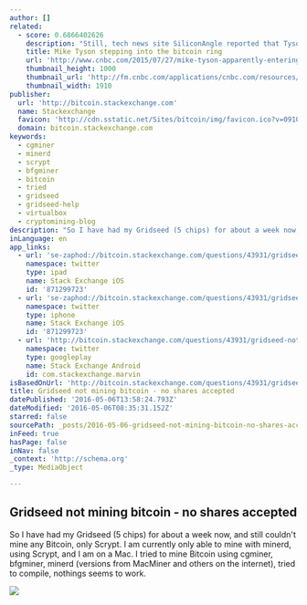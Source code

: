 ```yaml
---
author: []
related:
  - score: 0.6866402626
    description: "Still, tech news site SiliconAngle reported that Tyson himself may have been \"suckered into a deal by a fast talker who has promised him millions if he gets involved and lends his name to the enterprise.\" It cited MikeTysonBitcoin.com's registration to a Peter Klamka, who is connected to Bitcoin Brands-a firm with a paltry $6,780 market cap according to Google Finance."
    title: Mike Tyson stepping into the bitcoin ring
    url: 'http://www.cnbc.com/2015/07/27/mike-tyson-apparently-entering-the-bitcoin-market.html'
    thumbnail_height: 1000
    thumbnail_url: 'http://fm.cnbc.com/applications/cnbc.com/resources/img/editorial/2015/07/27/102867977-GettyImages-453434162.1910x1000.jpg'
    thumbnail_width: 1910
publisher:
  url: 'http://bitcoin.stackexchange.com'
  name: Stackexchange
  favicon: 'http://cdn.sstatic.net/Sites/bitcoin/img/favicon.ico?v=0910168c5c65'
  domain: bitcoin.stackexchange.com
keywords:
  - cgminer
  - minerd
  - scrypt
  - bfgminer
  - bitcoin
  - tried
  - gridseed
  - gridseed-help
  - virtualbox
  - cryptomining-blog
description: "So I have had my Gridseed (5 chips) for about a week now, and still couldn't mine any Bitcoin, only Scrypt. I am currently only able to mine with minerd, using Scrypt, and I am on a Mac. I tried to mine Bitcoin using cgminer, bfgminer, minerd (versions from MacMiner and others on the internet), tried to compile, nothings seems to work."
inLanguage: en
app_links:
  - url: 'se-zaphod://bitcoin.stackexchange.com/questions/43931/gridseed-not-mining-bitcoin-no-shares-accepted'
    namespace: twitter
    type: ipad
    name: Stack Exchange iOS
    id: '871299723'
  - url: 'se-zaphod://bitcoin.stackexchange.com/questions/43931/gridseed-not-mining-bitcoin-no-shares-accepted'
    namespace: twitter
    type: iphone
    name: Stack Exchange iOS
    id: '871299723'
  - url: 'http://bitcoin.stackexchange.com/questions/43931/gridseed-not-mining-bitcoin-no-shares-accepted'
    namespace: twitter
    type: googleplay
    name: Stack Exchange Android
    id: com.stackexchange.marvin
isBasedOnUrl: 'http://bitcoin.stackexchange.com/questions/43931/gridseed-not-mining-bitcoin-no-shares-accepted'
title: Gridseed not mining bitcoin - no shares accepted
datePublished: '2016-05-06T13:58:24.793Z'
dateModified: '2016-05-06T08:35:31.152Z'
starred: false
sourcePath: _posts/2016-05-06-gridseed-not-mining-bitcoin-no-shares-accepted.md
inFeed: true
hasPage: false
inNav: false
_context: 'http://schema.org'
_type: MediaObject

---
```

<article style=""><h1>Gridseed not mining bitcoin - no shares accepted</h1><p>So I have had my Gridseed (5 chips) for about a week now, and still couldn't mine any Bitcoin, only Scrypt. I am currently only able to mine with minerd, using Scrypt, and I am on a Mac. I tried to mine Bitcoin using cgminer, bfgminer, minerd (versions from MacMiner and others on the internet), tried to compile, nothings seems to work.</p><img src="http://cdn.sstatic.net/Sites/bitcoin/img/apple-touch-icon.png?v=a43e5a337e6b&amp;a" /></article>